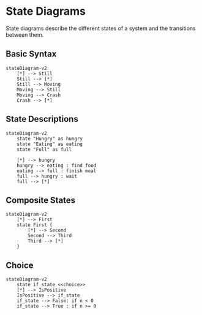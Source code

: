 # State Diagrams

State diagrams describe the different states of a system and the transitions between them.

## Basic Syntax

```mermaid
stateDiagram-v2
    [*] --> Still
    Still --> [*]
    Still --> Moving
    Moving --> Still
    Moving --> Crash
    Crash --> [*]
```

## State Descriptions

```mermaid
stateDiagram-v2
    state "Hungry" as hungry
    state "Eating" as eating
    state "Full" as full
    
    [*] --> hungry
    hungry --> eating : find food
    eating --> full : finish meal
    full --> hungry : wait
    full --> [*]
```

## Composite States

```mermaid
stateDiagram-v2
    [*] --> First
    state First {
        [*] --> Second
        Second --> Third
        Third --> [*]
    }
```

## Choice

```mermaid
stateDiagram-v2
    state if_state <<choice>>
    [*] --> IsPositive
    IsPositive --> if_state
    if_state --> False: if n < 0
    if_state --> True : if n >= 0
```

